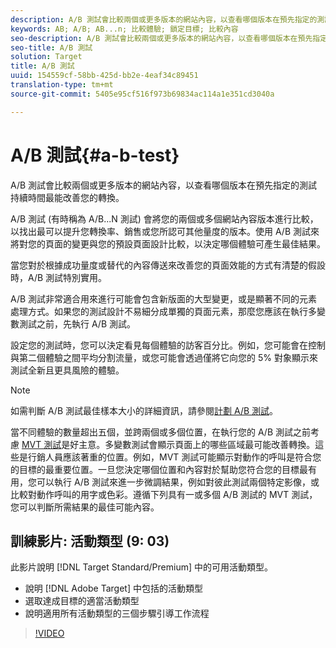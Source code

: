 ```yaml
---
description: A/B 測試會比較兩個或更多版本的網站內容，以查看哪個版本在預先指定的測試持續時間最能改善您的轉換。
keywords: AB; A/B; AB...n; 比較體驗; 鎖定目標; 比較內容
seo-description: A/B 測試會比較兩個或更多版本的網站內容，以查看哪個版本在預先指定的測試持續時間最能改善您的轉換。
seo-title: A/B 測試
solution: Target
title: A/B 測試
uuid: 154559cf-58bb-425d-bb2e-4eaf34c89451
translation-type: tm+mt
source-git-commit: 5405e95cf516f973b69834ac114a1e351cd3040a

---
```



# A/B 測試{#a-b-test}

A/B 測試會比較兩個或更多版本的網站內容，以查看哪個版本在預先指定的測試持續時間最能改善您的轉換。

A/B 測試 (有時稱為 A/B...N 測試) 會將您的兩個或多個網站內容版本進行比較，以找出最可以提升您轉換率、銷售或您所認可其他量度的版本。使用 A/B 測試來將對您的頁面的變更與您的預設頁面設計比較，以決定哪個體驗可產生最佳結果。

當您對於根據成功量度或替代的內容傳送來改善您的頁面效能的方式有清楚的假設時，A/B 測試特別實用。

A/B 測試非常適合用來進行可能會包含新版面的大型變更，或是顯著不同的元素處理方式。如果您的測試設計不易細分成單獨的頁面元素，那麼您應該在執行多變數測試之前，先執行 A/B 測試。

設定您的測試時，您可以決定看見每個體驗的訪客百分比。例如，您可能會在控制與第二個體驗之間平均分割流量，或您可能會透過僅將它向您的 5% 對象顯示來測試全新且更具風險的體驗。

>[!NOTE]
>
>如需判斷 A/B 測試最佳樣本大小的詳細資訊，請參閱[計劃 A/B 測試](../../c-activities/t-test-ab/sample-size-determination.md#concept_2801F552DB874C20B8A17C1B774C0383)。

當不同體驗的數量超出五個，並跨兩個或多個位置，在執行您的 A/B 測試之前考慮 [MVT 測試](https://marketing.adobe.com/resources/help/en_US/target/mvt/)是好主意。多變數測試會顯示頁面上的哪些區域最可能改善轉換。這些是行銷人員應該著重的位置。例如，MVT 測試可能顯示對動作的呼叫是符合您的目標的最重要位置。一旦您決定哪個位置和內容對於幫助您符合您的目標最有用，您可以執行 A/B 測試來進一步微調結果，例如對彼此測試兩個特定影像，或比較對動作呼叫的用字或色彩。遵循下列具有一或多個 A/B 測試的 MVT 測試，您可以判斷所需結果的最佳可能內容。

## 訓練影片: 活動類型 (9: 03)

此影片說明 [!DNL Target Standard/Premium] 中的可用活動類型。

* 說明 [!DNL Adobe Target] 中包括的活動類型
* 選取達成目標的適當活動類型
* 說明適用所有活動類型的三個步驟引導工作流程

>[!VIDEO](https://video.tv.adobe.com/v/17386)
